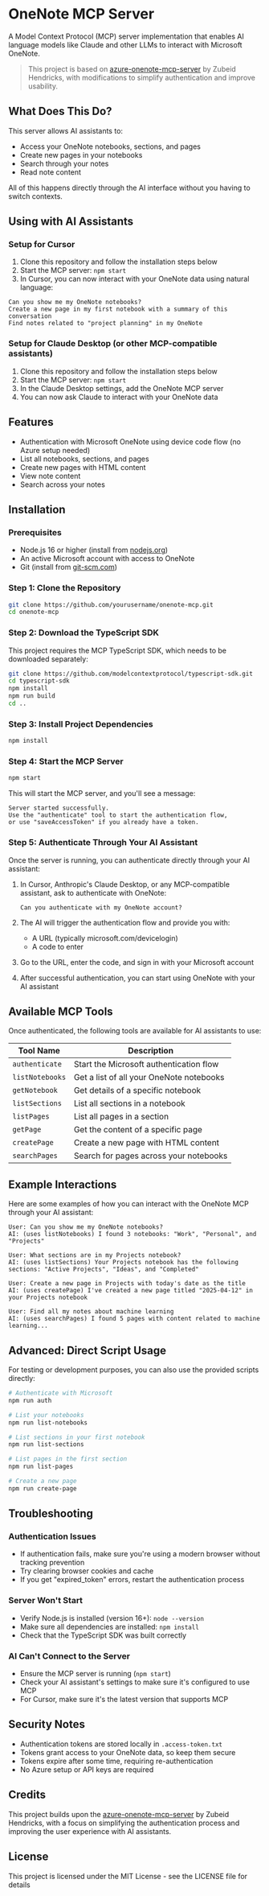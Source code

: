 # OneNote MCP Server

A Model Context Protocol (MCP) server implementation that enables AI language models like Claude and other LLMs to interact with Microsoft OneNote.

> This project is based on [azure-onenote-mcp-server](https://github.com/ZubeidHendricks/azure-onenote-mcp-server) by Zubeid Hendricks, with modifications to simplify authentication and improve usability.

## What Does This Do?

This server allows AI assistants to:
- Access your OneNote notebooks, sections, and pages
- Create new pages in your notebooks
- Search through your notes
- Read note content

All of this happens directly through the AI interface without you having to switch contexts.

## Using with AI Assistants

### Setup for Cursor

1. Clone this repository and follow the installation steps below
2. Start the MCP server: `npm start`
3. In Cursor, you can now interact with your OneNote data using natural language:

```
Can you show me my OneNote notebooks?
Create a new page in my first notebook with a summary of this conversation
Find notes related to "project planning" in my OneNote
```

### Setup for Claude Desktop (or other MCP-compatible assistants)

1. Clone this repository and follow the installation steps below
2. Start the MCP server: `npm start`
3. In the Claude Desktop settings, add the OneNote MCP server
4. You can now ask Claude to interact with your OneNote data

## Features

- Authentication with Microsoft OneNote using device code flow (no Azure setup needed)
- List all notebooks, sections, and pages
- Create new pages with HTML content
- View note content
- Search across your notes

## Installation

### Prerequisites

- Node.js 16 or higher (install from [nodejs.org](https://nodejs.org/))
- An active Microsoft account with access to OneNote
- Git (install from [git-scm.com](https://git-scm.com/))

### Step 1: Clone the Repository

```bash
git clone https://github.com/yourusername/onenote-mcp.git
cd onenote-mcp
```

### Step 2: Download the TypeScript SDK

This project requires the MCP TypeScript SDK, which needs to be downloaded separately:

```bash
git clone https://github.com/modelcontextprotocol/typescript-sdk.git
cd typescript-sdk
npm install
npm run build
cd ..
```

### Step 3: Install Project Dependencies

```bash
npm install
```

### Step 4: Start the MCP Server

```bash
npm start
```

This will start the MCP server, and you'll see a message:
```
Server started successfully.
Use the "authenticate" tool to start the authentication flow,
or use "saveAccessToken" if you already have a token.
```

### Step 5: Authenticate Through Your AI Assistant

Once the server is running, you can authenticate directly through your AI assistant:

1. In Cursor, Anthropic's Claude Desktop, or any MCP-compatible assistant, ask to authenticate with OneNote:
   ```
   Can you authenticate with my OneNote account?
   ```

2. The AI will trigger the authentication flow and provide you with:
   - A URL (typically microsoft.com/devicelogin)
   - A code to enter

3. Go to the URL, enter the code, and sign in with your Microsoft account

4. After successful authentication, you can start using OneNote with your AI assistant

## Available MCP Tools

Once authenticated, the following tools are available for AI assistants to use:

| Tool Name | Description |
|-----------|-------------|
| `authenticate` | Start the Microsoft authentication flow |
| `listNotebooks` | Get a list of all your OneNote notebooks |
| `getNotebook` | Get details of a specific notebook |
| `listSections` | List all sections in a notebook |
| `listPages` | List all pages in a section |
| `getPage` | Get the content of a specific page |
| `createPage` | Create a new page with HTML content |
| `searchPages` | Search for pages across your notebooks |

## Example Interactions

Here are some examples of how you can interact with the OneNote MCP through your AI assistant:

```
User: Can you show me my OneNote notebooks?
AI: (uses listNotebooks) I found 3 notebooks: "Work", "Personal", and "Projects"

User: What sections are in my Projects notebook?
AI: (uses listSections) Your Projects notebook has the following sections: "Active Projects", "Ideas", and "Completed"

User: Create a new page in Projects with today's date as the title
AI: (uses createPage) I've created a new page titled "2025-04-12" in your Projects notebook

User: Find all my notes about machine learning
AI: (uses searchPages) I found 5 pages with content related to machine learning...
```

## Advanced: Direct Script Usage

For testing or development purposes, you can also use the provided scripts directly:

```bash
# Authenticate with Microsoft
npm run auth

# List your notebooks
npm run list-notebooks

# List sections in your first notebook
npm run list-sections

# List pages in the first section
npm run list-pages

# Create a new page
npm run create-page
```

## Troubleshooting

### Authentication Issues

- If authentication fails, make sure you're using a modern browser without tracking prevention
- Try clearing browser cookies and cache
- If you get "expired_token" errors, restart the authentication process

### Server Won't Start

- Verify Node.js is installed (version 16+): `node --version`
- Make sure all dependencies are installed: `npm install`
- Check that the TypeScript SDK was built correctly

### AI Can't Connect to the Server

- Ensure the MCP server is running (`npm start`)
- Check your AI assistant's settings to make sure it's configured to use MCP
- For Cursor, make sure it's the latest version that supports MCP

## Security Notes

- Authentication tokens are stored locally in `.access-token.txt`
- Tokens grant access to your OneNote data, so keep them secure
- Tokens expire after some time, requiring re-authentication
- No Azure setup or API keys are required

## Credits

This project builds upon the [azure-onenote-mcp-server](https://github.com/ZubeidHendricks/azure-onenote-mcp-server) by Zubeid Hendricks, with a focus on simplifying the authentication process and improving the user experience with AI assistants.

## License

This project is licensed under the MIT License - see the LICENSE file for details
